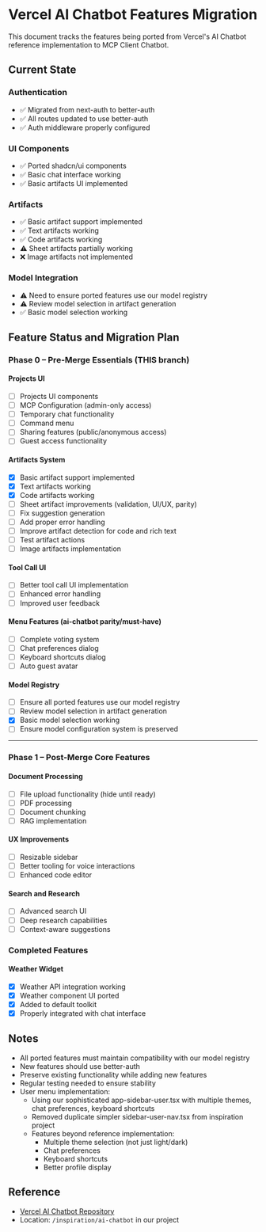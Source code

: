 # Vercel AI Chatbot Features Migration

This document tracks the features being ported from Vercel's AI Chatbot reference implementation to MCP Client Chatbot.

## Current State

### Authentication

- ✅ Migrated from next-auth to better-auth
- ✅ All routes updated to use better-auth
- ✅ Auth middleware properly configured

### UI Components

- ✅ Ported shadcn/ui components
- ✅ Basic chat interface working
- ✅ Basic artifacts UI implemented

### Artifacts

- ✅ Basic artifact support implemented
- ✅ Text artifacts working
- ✅ Code artifacts working
- ⚠️ Sheet artifacts partially working
- ❌ Image artifacts not implemented

### Model Integration

- ⚠️ Need to ensure ported features use our model registry
- ⚠️ Review model selection in artifact generation
- ✅ Basic model selection working

## Feature Status and Migration Plan

### Phase 0 – Pre-Merge Essentials (THIS branch)

#### Projects UI
- [ ] Projects UI components
- [ ] MCP Configuration (admin-only access)
- [ ] Temporary chat functionality
- [ ] Command menu
- [ ] Sharing features (public/anonymous access)
- [ ] Guest access functionality

#### Artifacts System
- [x] Basic artifact support implemented
- [x] Text artifacts working
- [x] Code artifacts working
- [ ] Sheet artifact improvements (validation, UI/UX, parity)
- [ ] Fix suggestion generation
- [ ] Add proper error handling
- [ ] Improve artifact detection for code and rich text
- [ ] Test artifact actions
- [ ] Image artifacts implementation

#### Tool Call UI
- [ ] Better tool call UI implementation
- [ ] Enhanced error handling
- [ ] Improved user feedback

#### Menu Features (ai-chatbot parity/must-have)
- [ ] Complete voting system
- [ ] Chat preferences dialog
- [ ] Keyboard shortcuts dialog
- [ ] Auto guest avatar

#### Model Registry
- [ ] Ensure all ported features use our model registry
- [ ] Review model selection in artifact generation
- [x] Basic model selection working
- [ ] Ensure model configuration system is preserved

---

### Phase 1 – Post-Merge Core Features

#### Document Processing
- [ ] File upload functionality (hide until ready)
- [ ] PDF processing
- [ ] Document chunking
- [ ] RAG implementation

#### UX Improvements
- [ ] Resizable sidebar
- [ ] Better tooling for voice interactions
- [ ] Enhanced code editor

#### Search and Research
- [ ] Advanced search UI
- [ ] Deep research capabilities
- [ ] Context-aware suggestions

### Completed Features

#### Weather Widget
- [x] Weather API integration working
- [x] Weather component UI ported
- [x] Added to default toolkit
- [x] Properly integrated with chat interface

## Notes

- All ported features must maintain compatibility with our model registry
- New features should use better-auth
- Preserve existing functionality while adding new features
- Regular testing needed to ensure stability
- User menu implementation:
  - Using our sophisticated app-sidebar-user.tsx with multiple themes, chat preferences, keyboard shortcuts
  - Removed duplicate simpler sidebar-user-nav.tsx from inspiration project
  - Features beyond reference implementation:
    - Multiple theme selection (not just light/dark)
    - Chat preferences
    - Keyboard shortcuts
    - Better profile display

## Reference

- [Vercel AI Chatbot Repository](https://github.com/vercel/ai-chatbot)
- Location: `/inspiration/ai-chatbot` in our project
